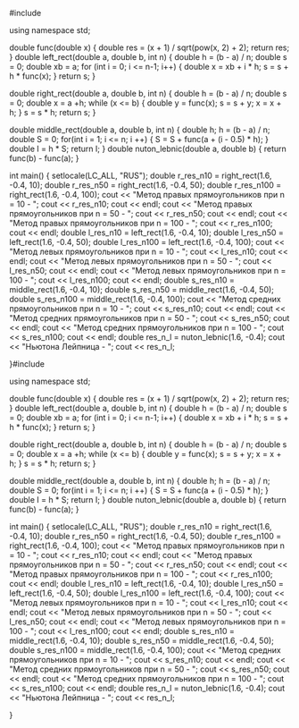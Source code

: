 #include <iostream>

using namespace std;

double func(double x)
{
	double res = (x + 1) / sqrt(pow(x, 2) + 2);
	return res;
}
double left_rect(double a, double b, int n)
{
	double h = (b - a) / n;
	double s = 0;
	double xb = a;
	for (int i = 0; i <= n-1; i++)
	{
		double x = xb + i * h;
		s = s + h * func(x);
	}
	return s;
}

double right_rect(double a, double b, int n)
{
	double h = (b - a) / n;
	double s = 0;
	double x = a +h;
	while (x <= b)
	{
		double y = func(x);
		s = s + y;
		x = x + h;
	}
	s = s * h;
	return s;
}

double middle_rect(double a, double b, int n)
{
	double h;
	h = (b - a) / n;
	double S = 0;
	for(int i = 1; i <= n; i ++)
	{
		S = S + func(a + (i - 0.5) * h);
	}
	double I = h * S;
	return I;
}
double nuton_lebnic(double a, double b)
{
	return func(b) - func(a);
}

int main()
{
	setlocale(LC_ALL, "RUS");
	double r_res_n10 = right_rect(1.6, -0.4, 10);
	double r_res_n50 = right_rect(1.6, -0.4, 50);
	double r_res_n100 = right_rect(1.6, -0.4, 100);
	cout << "Метод правых прямоугольников при n = 10 - ";
	cout << r_res_n10;
	cout << endl;
	cout << "Метод правых прямоугольников при n = 50 - ";
	cout << r_res_n50;
	cout << endl;
	cout << "Метод правых прямоугольников при n = 100 - ";
	cout << r_res_n100;
	cout << endl;
	double l_res_n10 = left_rect(1.6, -0.4, 10);
	double l_res_n50 = left_rect(1.6, -0.4, 50);
	double l_res_n100 = left_rect(1.6, -0.4, 100);
	cout << "Метод левых прямоугольников при n = 10 - ";
	cout << l_res_n10;
	cout << endl;
	cout << "Метод левых прямоугольников при n = 50 - ";
	cout << l_res_n50;
	cout << endl;
	cout << "Метод левых прямоугольников при n = 100 - ";
	cout << l_res_n100;
	cout << endl;
	double s_res_n10 = middle_rect(1.6, -0.4, 10);
	double s_res_n50 = middle_rect(1.6, -0.4, 50);
	double s_res_n100 = middle_rect(1.6, -0.4, 100);
	cout << "Метод средних прямоугольников при n = 10 - ";
	cout << s_res_n10;
	cout << endl;
	cout << "Метод средних прямоугольников при n = 50 - ";
	cout << s_res_n50;
	cout << endl;
	cout << "Метод средних прямоугольников при n = 100 - ";
	cout << s_res_n100;
	cout << endl;
	double res_n_l = nuton_lebnic(1.6, -0.4);
	cout << "Ньютона Лейпница - ";
	cout << res_n_l;
	
	


}#include <iostream>

using namespace std;

double func(double x)
{
	double res = (x + 1) / sqrt(pow(x, 2) + 2);
	return res;
}
double left_rect(double a, double b, int n)
{
	double h = (b - a) / n;
	double s = 0;
	double xb = a;
	for (int i = 0; i <= n-1; i++)
	{
		double x = xb + i * h;
		s = s + h * func(x);
	}
	return s;
}

double right_rect(double a, double b, int n)
{
	double h = (b - a) / n;
	double s = 0;
	double x = a +h;
	while (x <= b)
	{
		double y = func(x);
		s = s + y;
		x = x + h;
	}
	s = s * h;
	return s;
}

double middle_rect(double a, double b, int n)
{
	double h;
	h = (b - a) / n;
	double S = 0;
	for(int i = 1; i <= n; i ++)
	{
		S = S + func(a + (i - 0.5) * h);
	}
	double I = h * S;
	return I;
}
double nuton_lebnic(double a, double b)
{
	return func(b) - func(a);
}

int main()
{
	setlocale(LC_ALL, "RUS");
	double r_res_n10 = right_rect(1.6, -0.4, 10);
	double r_res_n50 = right_rect(1.6, -0.4, 50);
	double r_res_n100 = right_rect(1.6, -0.4, 100);
	cout << "Метод правых прямоугольников при n = 10 - ";
	cout << r_res_n10;
	cout << endl;
	cout << "Метод правых прямоугольников при n = 50 - ";
	cout << r_res_n50;
	cout << endl;
	cout << "Метод правых прямоугольников при n = 100 - ";
	cout << r_res_n100;
	cout << endl;
	double l_res_n10 = left_rect(1.6, -0.4, 10);
	double l_res_n50 = left_rect(1.6, -0.4, 50);
	double l_res_n100 = left_rect(1.6, -0.4, 100);
	cout << "Метод левых прямоугольников при n = 10 - ";
	cout << l_res_n10;
	cout << endl;
	cout << "Метод левых прямоугольников при n = 50 - ";
	cout << l_res_n50;
	cout << endl;
	cout << "Метод левых прямоугольников при n = 100 - ";
	cout << l_res_n100;
	cout << endl;
	double s_res_n10 = middle_rect(1.6, -0.4, 10);
	double s_res_n50 = middle_rect(1.6, -0.4, 50);
	double s_res_n100 = middle_rect(1.6, -0.4, 100);
	cout << "Метод средних прямоугольников при n = 10 - ";
	cout << s_res_n10;
	cout << endl;
	cout << "Метод средних прямоугольников при n = 50 - ";
	cout << s_res_n50;
	cout << endl;
	cout << "Метод средних прямоугольников при n = 100 - ";
	cout << s_res_n100;
	cout << endl;
	double res_n_l = nuton_lebnic(1.6, -0.4);
	cout << "Ньютона Лейпница - ";
	cout << res_n_l;
	
	


}
